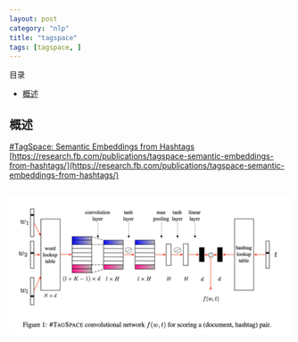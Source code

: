 ```yaml
---
layout: post
category: "nlp"
title: "tagspace"
tags: [tagspace, ]
---
```


目录

<!-- TOC -->

- [概述](#概述)

<!-- /TOC -->


## 概述

[#TagSpace: Semantic Embeddings from Hashtags](https://research.fb.com/wp-content/uploads/2014/09/tagspace-semantic-embeddings-from-hashtags.pdf)
[https://research.fb.com/publications/tagspace-semantic-embeddings-from-hashtags/](https://research.fb.com/publications/tagspace-semantic-embeddings-from-hashtags/)

<html>
<br/>

<img src='../assets/tagspaces.png' style='max-height: 350px'/>
<br/>

</html>

